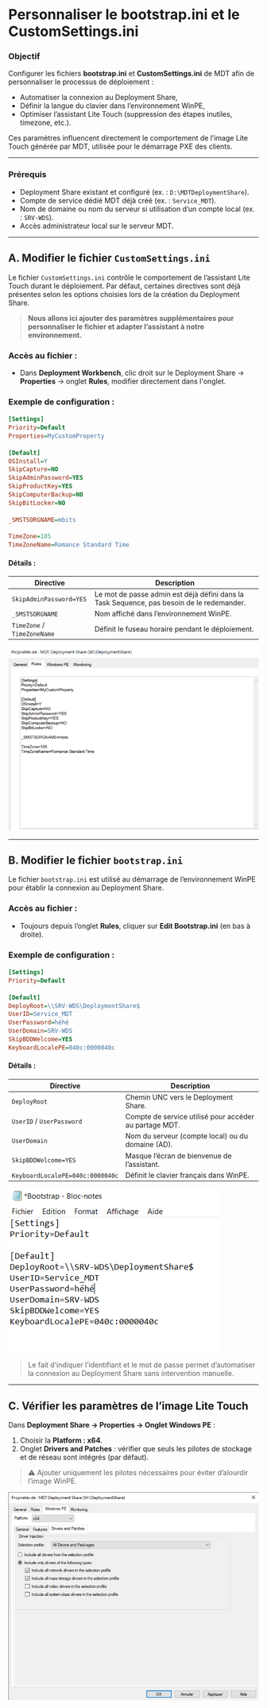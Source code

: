 # Personnaliser le bootstrap.ini et le CustomSettings.ini

### Objectif

Configurer les fichiers **bootstrap.ini** et **CustomSettings.ini** de MDT afin de personnaliser le processus de déploiement :  
- Automatiser la connexion au Deployment Share,  
- Définir la langue du clavier dans l’environnement WinPE,  
- Optimiser l’assistant Lite Touch (suppression des étapes inutiles, timezone, etc.).

Ces paramètres influencent directement le comportement de l’image Lite Touch générée par MDT, utilisée pour le démarrage PXE des clients.

---

### Prérequis

- Deployment Share existant et configuré (ex. : `D:\MDTDeploymentShare`).
- Compte de service dédié MDT déjà créé (ex. : `Service_MDT`).
- Nom de domaine ou nom du serveur si utilisation d’un compte local (ex. : `SRV-WDS`).
- Accès administrateur local sur le serveur MDT.

---

## A. Modifier le fichier `CustomSettings.ini`

Le fichier `CustomSettings.ini` contrôle le comportement de l’assistant Lite Touch durant le déploiement. Par défaut, certaines directives sont déjà présentes selon les options choisies lors de la création du Deployment Share.

>  **Nous allons ici ajouter des paramètres supplémentaires pour personnaliser le fichier et adapter l’assistant à notre environnement.**

### Accès au fichier :

- Dans **Deployment Workbench**, clic droit sur le Deployment Share → **Properties** → onglet **Rules**, modifier directement dans l'onglet.

### Exemple de configuration :

```ini
[Settings]
Priority=Default
Properties=MyCustomProperty

[Default]
OSInstall=Y
SkipCapture=NO
SkipAdminPassword=YES
SkipProductKey=YES
SkipComputerBackup=NO
SkipBitLocker=NO

_SMSTSORGNAME=mbits

TimeZone=105
TimeZoneName=Romance Standard Time
```

#### Détails :

| Directive              | Description                                       |
|-------------------------|---------------------------------------------------|
| `SkipAdminPassword=YES` | Le mot de passe admin est déjà défini dans la Task Sequence, pas besoin de le redemander. |
| `_SMSTSORGNAME`         | Nom affiché dans l’environnement WinPE.           |
| `TimeZone` / `TimeZoneName` | Définit le fuseau horaire pendant le déploiement. |

![Configuration CustomSettings.ini](/captures/mdt_customsettings_ini.png)

---

## B. Modifier le fichier `bootstrap.ini`

Le fichier `bootstrap.ini` est utilisé au démarrage de l’environnement WinPE pour établir la connexion au Deployment Share.

### Accès au fichier :

- Toujours depuis l’onglet **Rules**, cliquer sur **Edit Bootstrap.ini** (en bas à droite).

### Exemple de configuration :

```ini
[Settings]
Priority=Default

[Default]
DeployRoot=\\SRV-WDS\DeploymentShare$
UserID=Service_MDT
UserPassword=héhé
UserDomain=SRV-WDS
SkipBDDWelcome=YES
KeyboardLocalePE=040c:0000040c
```

#### Détails :

| Directive               | Description                                       |
|--------------------------|---------------------------------------------------|
| `DeployRoot`             | Chemin UNC vers le Deployment Share.              |
| `UserID` / `UserPassword`| Compte de service utilisé pour accéder au partage MDT. |
| `UserDomain`             | Nom du serveur (compte local) ou du domaine (AD). |
| `SkipBDDWelcome=YES`     | Masque l’écran de bienvenue de l’assistant.       |
| `KeyboardLocalePE=040c:0000040c` | Définit le clavier français dans WinPE.  |

![Configuration Bootstrap.ini](/captures/mdt_bootstrap_ini.png)

> Le fait d’indiquer l’identifiant et le mot de passe permet d’automatiser la connexion au Deployment Share sans intervention manuelle.

---

## C. Vérifier les paramètres de l’image Lite Touch 

Dans **Deployment Share → Properties → Onglet Windows PE** :

1. Choisir la **Platform : x64**.  
2. Onglet **Drivers and Patches** : vérifier que seuls les pilotes de stockage et de réseau sont intégrés (par défaut).

> ⚠️ Ajouter uniquement les pilotes nécessaires pour éviter d’alourdir l’image WinPE.


![Sélection des pilotes WinPE](/captures/mdt_winpe_drivers.png)
